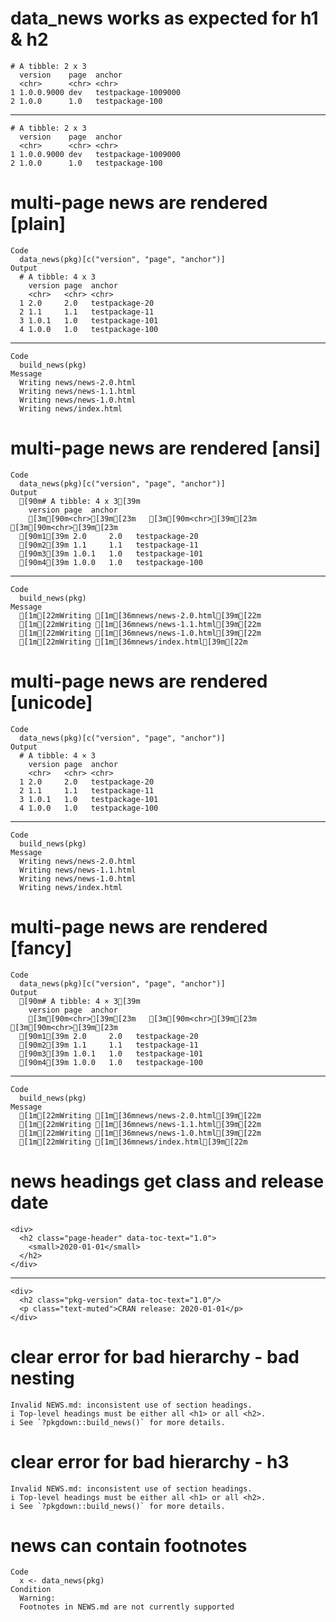 # data_news works as expected for h1 & h2

    # A tibble: 2 x 3
      version    page  anchor             
      <chr>      <chr> <chr>              
    1 1.0.0.9000 dev   testpackage-1009000
    2 1.0.0      1.0   testpackage-100    

---

    # A tibble: 2 x 3
      version    page  anchor             
      <chr>      <chr> <chr>              
    1 1.0.0.9000 dev   testpackage-1009000
    2 1.0.0      1.0   testpackage-100    

# multi-page news are rendered [plain]

    Code
      data_news(pkg)[c("version", "page", "anchor")]
    Output
      # A tibble: 4 x 3
        version page  anchor         
        <chr>   <chr> <chr>          
      1 2.0     2.0   testpackage-20 
      2 1.1     1.1   testpackage-11 
      3 1.0.1   1.0   testpackage-101
      4 1.0.0   1.0   testpackage-100

---

    Code
      build_news(pkg)
    Message
      Writing news/news-2.0.html
      Writing news/news-1.1.html
      Writing news/news-1.0.html
      Writing news/index.html

# multi-page news are rendered [ansi]

    Code
      data_news(pkg)[c("version", "page", "anchor")]
    Output
      [90m# A tibble: 4 x 3[39m
        version page  anchor         
        [3m[90m<chr>[39m[23m   [3m[90m<chr>[39m[23m [3m[90m<chr>[39m[23m          
      [90m1[39m 2.0     2.0   testpackage-20 
      [90m2[39m 1.1     1.1   testpackage-11 
      [90m3[39m 1.0.1   1.0   testpackage-101
      [90m4[39m 1.0.0   1.0   testpackage-100

---

    Code
      build_news(pkg)
    Message
      [1m[22mWriting [1m[36mnews/news-2.0.html[39m[22m
      [1m[22mWriting [1m[36mnews/news-1.1.html[39m[22m
      [1m[22mWriting [1m[36mnews/news-1.0.html[39m[22m
      [1m[22mWriting [1m[36mnews/index.html[39m[22m

# multi-page news are rendered [unicode]

    Code
      data_news(pkg)[c("version", "page", "anchor")]
    Output
      # A tibble: 4 × 3
        version page  anchor         
        <chr>   <chr> <chr>          
      1 2.0     2.0   testpackage-20 
      2 1.1     1.1   testpackage-11 
      3 1.0.1   1.0   testpackage-101
      4 1.0.0   1.0   testpackage-100

---

    Code
      build_news(pkg)
    Message
      Writing news/news-2.0.html
      Writing news/news-1.1.html
      Writing news/news-1.0.html
      Writing news/index.html

# multi-page news are rendered [fancy]

    Code
      data_news(pkg)[c("version", "page", "anchor")]
    Output
      [90m# A tibble: 4 × 3[39m
        version page  anchor         
        [3m[90m<chr>[39m[23m   [3m[90m<chr>[39m[23m [3m[90m<chr>[39m[23m          
      [90m1[39m 2.0     2.0   testpackage-20 
      [90m2[39m 1.1     1.1   testpackage-11 
      [90m3[39m 1.0.1   1.0   testpackage-101
      [90m4[39m 1.0.0   1.0   testpackage-100

---

    Code
      build_news(pkg)
    Message
      [1m[22mWriting [1m[36mnews/news-2.0.html[39m[22m
      [1m[22mWriting [1m[36mnews/news-1.1.html[39m[22m
      [1m[22mWriting [1m[36mnews/news-1.0.html[39m[22m
      [1m[22mWriting [1m[36mnews/index.html[39m[22m

# news headings get class and release date

    <div>
      <h2 class="page-header" data-toc-text="1.0">
        <small>2020-01-01</small>
      </h2>
    </div>

---

    <div>
      <h2 class="pkg-version" data-toc-text="1.0"/>
      <p class="text-muted">CRAN release: 2020-01-01</p>
    </div>

# clear error for bad hierarchy - bad nesting

    Invalid NEWS.md: inconsistent use of section headings.
    i Top-level headings must be either all <h1> or all <h2>.
    i See `?pkgdown::build_news()` for more details.

# clear error for bad hierarchy - h3

    Invalid NEWS.md: inconsistent use of section headings.
    i Top-level headings must be either all <h1> or all <h2>.
    i See `?pkgdown::build_news()` for more details.

# news can contain footnotes

    Code
      x <- data_news(pkg)
    Condition
      Warning:
      Footnotes in NEWS.md are not currently supported

